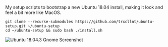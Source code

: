 My setup scripts to bootstrap a new Ubuntu 18.04 install, making it look and feel a bit more like MacOS.

```shell
git clone --recurse-submodules https://github.com/trxcllnt/ubuntu-setup.git ~/ubuntu-setup
cd ~/ubuntu-setup && sudo bash ./install.sh
```

![Ubuntu 18.04.3 Gnome Screenshot](https://raw.githubusercontent.com/trxcllnt/ubuntu-setup/master/images/screenshot.png)
